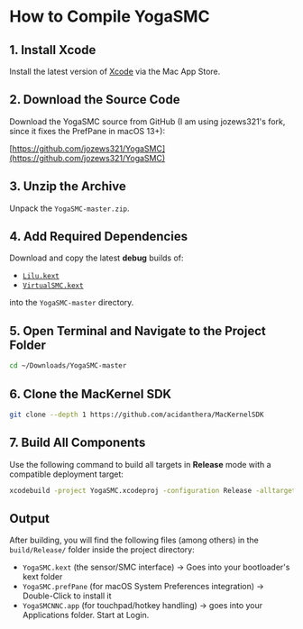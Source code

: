 # How to Compile YogaSMC

## 1. Install Xcode

Install the latest version of [Xcode](https://developer.apple.com/xcode/) via the Mac App Store.

## 2. Download the Source Code

Download the YogaSMC source from GitHub (I am using jozews321's fork, since it fixes the PrefPane in macOS 13+):

[https://github.com/jozews321/YogaSMC](https://github.com/jozews321/YogaSMC)

## 3. Unzip the Archive

Unpack the `YogaSMC-master.zip`.

## 4. Add Required Dependencies

Download and copy the latest **debug** builds of:

* [`Lilu.kext`](https://github.com/acidanthera/Lilu/releases/latest)
* [`VirtualSMC.kext`](https://github.com/acidanthera/VirtualSMC/releases/latest)

into the `YogaSMC-master` directory.

## 5. Open Terminal and Navigate to the Project Folder

```bash
cd ~/Downloads/YogaSMC-master
```

## 6. Clone the MacKernel SDK

```bash
git clone --depth 1 https://github.com/acidanthera/MacKernelSDK
```

## 7. Build All Components

Use the following command to build all targets in **Release** mode with a compatible deployment target:

```bash
xcodebuild -project YogaSMC.xcodeproj -configuration Release -alltargets build MACOSX_DEPLOYMENT_TARGET=10.13
```

## Output

After building, you will find the following files (among others) in the `build/Release/` folder inside the project directory:

* `YogaSMC.kext` (the sensor/SMC interface) &rarr; Goes into your bootloader's kext folder
* `YogaSMC.prefPane` (for macOS System Preferences integration) &rarr; Double-Click to install it
* `YogaSMCNNC.app` (for touchpad/hotkey handling) &rarr; goes into your Applications folder. Start at Login.



